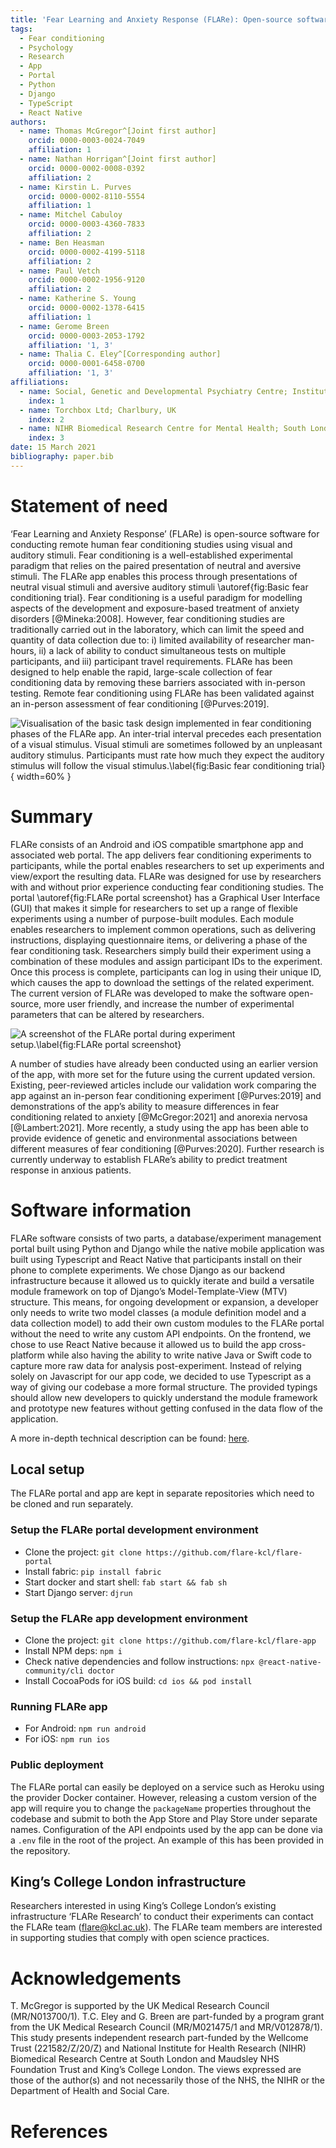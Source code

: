 ```yaml
---
title: 'Fear Learning and Anxiety Response (FLARe): Open-source software for remote human fear conditioning experiments'
tags:
  - Fear conditioning
  - Psychology
  - Research
  - App
  - Portal
  - Python
  - Django
  - TypeScript
  - React Native
authors:
  - name: Thomas McGregor^[Joint first author]
    orcid: 0000-0003-0024-7049
    affiliation: 1
  - name: Nathan Horrigan^[Joint first author]
    orcid: 0000-0002-0008-0392
    affiliation: 2
  - name: Kirstin L. Purves
    orcid: 0000-0002-8110-5554
    affiliation: 1
  - name: Mitchel Cabuloy
    orcid: 0000-0003-4360-7833
    affiliation: 2
  - name: Ben Heasman
    orcid: 0000-0002-4199-5118
    affiliation: 2
  - name: Paul Vetch
    orcid: 0000-0002-1956-9120
    affiliation: 2
  - name: Katherine S. Young
    orcid: 0000-0002-1378-6415
    affiliation: 1
  - name: Gerome Breen
    orcid: 0000-0003-2053-1792
    affiliation: '1, 3'
  - name: Thalia C. Eley^[Corresponding author]
    orcid: 0000-0001-6458-0700
    affiliation: '1, 3'
affiliations:
  - name: Social, Genetic and Developmental Psychiatry Centre; Institute of Psychiatry, Psychology & Neuroscience; King’s College London; London, UK.
    index: 1
  - name: Torchbox Ltd; Charlbury, UK
    index: 2
  - name: NIHR Biomedical Research Centre for Mental Health; South London and Maudsley NHS Trust; London, UK.
    index: 3
date: 15 March 2021
bibliography: paper.bib
---
```


# Statement of need

‘Fear Learning and Anxiety Response’ (FLARe) is open-source software for conducting remote human fear conditioning studies using visual and auditory stimuli. Fear conditioning is a well-established experimental paradigm that relies on the paired presentation of neutral and aversive stimuli. The FLARe app enables this process through presentations of neutral visual stimuli and aversive auditory stimuli \autoref{fig:Basic fear conditioning trial}. Fear conditioning is a useful paradigm for modelling aspects of the development and exposure-based treatment of anxiety disorders [@Mineka:2008]. However, fear conditioning studies are traditionally carried out in the laboratory, which can limit the speed and quantity of data collection due to: i) limited availability of researcher man-hours, ii) a lack of ability to conduct simultaneous tests on multiple participants, and iii) participant travel requirements. FLARe has been designed to help enable the rapid, large-scale collection of fear conditioning data by removing these barriers associated with in-person testing. Remote fear conditioning using FLARe has been validated against an in-person assessment of fear conditioning [@Purves:2019].

![Visualisation of the basic task design implemented in fear conditioning phases of the FLARe app. An inter-trial interval precedes each presentation of a visual stimulus. Visual stimuli are sometimes followed by an unpleasant auditory stimulus. Participants must rate how much they expect the auditory stimulus will follow the visual stimulus.\label{fig:Basic fear conditioning trial}](./repo_assets/basic-trial-figure.png){ width=60% }

# Summary

FLARe consists of an Android and iOS compatible smartphone app and associated web portal. The app delivers fear conditioning experiments to participants, while the portal enables researchers to set up experiments and view/export the resulting data. FLARe was designed for use by researchers with and without prior experience conducting fear conditioning studies. The portal \autoref{fig:FLARe portal screenshot} has a Graphical User Interface (GUI) that makes it simple for researchers to set up a range of flexible experiments using a number of purpose-built modules. Each module enables researchers to implement common operations, such as delivering instructions, displaying questionnaire items, or delivering a phase of the fear conditioning task. Researchers simply build their experiment using a combination of these modules and assign participant IDs to the experiment. Once this process is complete, participants can log in using their unique ID, which causes the app to download the settings of the related experiment. The current version of FLARe was developed to make the software open-source, more user friendly, and increase the number of experimental parameters that can be altered by researchers.

![A screenshot of the FLARe portal during experiment setup.\label{fig:FLARe portal screenshot}](./repo_assets/flare-portal-screenshot.png)

A number of studies have already been conducted using an earlier version of the app, with more set for the future using the current updated version. Existing, peer-reviewed articles include our validation work comparing the app against an in-person fear conditioning experiment [@Purves:2019] and demonstrations of the app’s ability to measure differences in fear conditioning related to anxiety [@McGregor:2021] and anorexia nervosa [@Lambert:2021]. More recently, a study using the app has been able to provide evidence of genetic and environmental associations between different measures of fear conditioning [@Purves:2020]. Further research is currently underway to establish FLARe’s ability to predict treatment response in anxious patients.

# Software information

FLARe software consists of two parts, a database/experiment management portal built using Python and Django while the native mobile application was built using Typescript and React Native that participants install on their phone to complete experiments. We chose Django as our backend infrastructure because it allowed us to quickly iterate and build a versatile module framework on top of Django’s Model-Template-View (MTV) structure. This means, for ongoing development or expansion, a developer only needs to write two model classes (a module definition model and a data collection model) to add their own custom modules to the FLARe portal without the need to write any custom API endpoints. On the frontend, we chose to use React Native because it allowed us to build the app cross-platform while also having the ability to write native Java or Swift code to capture more raw data for analysis post-experiment. Instead of relying solely on Javascript for our app code, we decided to use Typescript as a way of giving our codebase a more formal structure. The provided typings should allow new developers to quickly understand the module framework and prototype new features without getting confused in the data flow of the application.

A more in-depth technical description can be found: [here](https://docs.google.com/document/d/11GBzLfQ3bPkZqHHJNA9wDgRUs89Na2V7oKZGWzhvfDw/edit?usp=sharing).

## Local setup

The FLARe portal and app are kept in separate repositories which need to be cloned and run separately.

### Setup the FLARe portal development environment

- Clone the project: `git clone https://github.com/flare-kcl/flare-portal`
- Install fabric: `pip install fabric`
- Start docker and start shell: `fab start && fab sh`
- Start Django server: `djrun`

### Setup the FLARe app development environment

- Clone the project: `git clone https://github.com/flare-kcl/flare-app`
- Install NPM deps: `npm i`
- Check native dependencies and follow instructions: `npx @react-native-community/cli doctor`
- Install CocoaPods for iOS build: `cd ios && pod install`

### Running FLARe app

- For Android: `npm run android`
- For iOS: `npm run ios`

### Public deployment

The FLARe portal can easily be deployed on a service such as Heroku using the provider Docker container. However, releasing a custom version of the app will require you to change the `packageName` properties throughout the codebase and submit to both the App Store and Play Store under separate names. Configuration of the API endpoints used by the app can be done via a `.env` file in the root of the project. An example of this has been provided in the repository.

## King’s College London infrastructure

Researchers interested in using King’s College London’s existing infrastructure ‘FLARe Research’ to conduct their experiments can contact the FLARe team (flare@kcl.ac.uk). The FLARe team members are interested in supporting studies that comply with open science practices.

# Acknowledgements

T. McGregor is supported by the UK Medical Research Council (MR/N013700/1). T.C. Eley and G. Breen are part-funded by a program grant from the UK Medical Research Council (MR/M021475/1 and MR/V012878/1). This study presents independent research part-funded by the Wellcome Trust (221582/Z/20/Z) and National Institute for Health Research (NIHR) Biomedical Research Centre at South London and Maudsley NHS Foundation Trust and King’s College London. The views expressed are those of the author(s) and not necessarily those of the NHS, the NIHR or the Department of Health and Social Care.

# References
